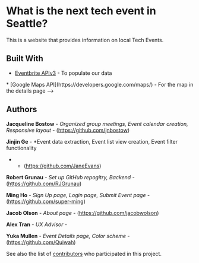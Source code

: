 # What is the next tech event in Seattle?

This is a website that provides information on local Tech Events.

<!-- I think we can add these parts once the database is done.

## Getting Started

These instructions will get you a copy of the project up and running on your local machine for development and testing purposes. See deployment for notes on how to deploy the project on a live system.

### Prerequisites

What things you need to install the software and how to install them

```
Give examples
```

### Installing

A step by step series of examples that tell you have to get a development env running

Say what the step will be

```
Give the example
```

And repeat

```
until finished
```

End with an example of getting some data out of the system or using it for a little demo

## Running the tests

Explain how to run the automated tests for this system

### Break down into end to end tests

Explain what these tests test and why

```
Give an example
```

### And coding style tests

Explain what these tests test and why

```
Give an example
```

## Deployment

Add additional notes about how to deploy this on a live system

-->

## Built With

* [Eventbrite APIv3](https://www.eventbrite.com/developer/v3/) - To populate our data
<!-->
* [Google Maps API](https://developers.google.com/maps/) - For the map in the details page
-->

## Authors

**Jacqueline Bostow** - *Organized group meetings, Event calendar creation, Responsive layout* - (https://github.com/jnbostow)

**Jinjin Ge** - *Event data extraction, Event list view creation, Event filter functionality
* - (https://github.com/JaneEvans)

**Robert Grunau** - *Set up GitHub repogitry, Backend* - (https://github.com/RJGrunau)

**Ming Ho** - *Sign Up page, Login page, Submit Event page* - (https://github.com/super-ming)

**Jacob Olson** - *About page* - (https://github.com/jacobwolson)

**Alex Tran** - *UX Advisor* - 

**Yuka Mullen** - *Event Details page, Color scheme* - (https://github.com/Quiwah)

See also the list of [contributors](https://github.com/RJGrunau/Udacity_calendar_team/graphs/contributors) who participated in this project.

<!--
## License

This project is licensed under the MIT License - see the [LICENSE.md](LICENSE.md) file for details

## Acknowledgments

* Hat tip to anyone who's code was used
* Inspiration
* etc
-->
